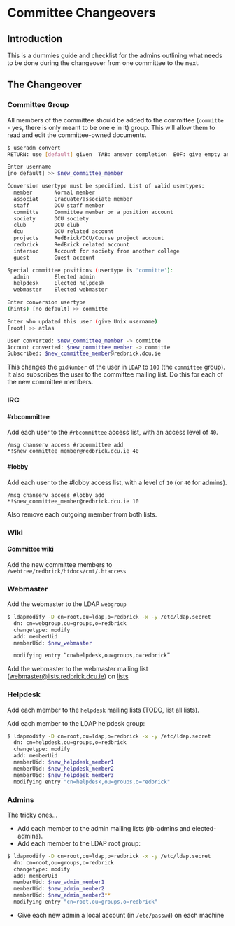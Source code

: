 # Committee Changeovers

## Introduction

This is a dummies guide and checklist for the admins outlining what needs to be
done during the changeover from one committee to the next.

## The Changeover

### Committee Group

All members of the committee should be added to the committee (`committe` - yes,
there is only meant to be one e in it) group. This will allow them to read and
edit the committee-owned documents.

```bash
$ useradm convert
RETURN: use [default] given  TAB: answer completion  EOF: give empty answer

Enter username
[no default] >> $new_committee_member

Conversion usertype must be specified. List of valid usertypes:
  member       Normal member
  associat     Graduate/associate member
  staff        DCU staff member
  committe     Committee member or a position account
  society      DCU society
  club         DCU club
  dcu          DCU related account
  projects     RedBrick/DCU/Course project account
  redbrick     RedBrick related account
  intersoc     Account for society from another college
  guest        Guest account

Special committee positions (usertype is 'committe'):
  admin        Elected admin
  helpdesk     Elected helpdesk
  webmaster    Elected webmaster

Enter conversion usertype
(hints) [no default] >> committe

Enter who updated this user (give Unix username)
[root] >> atlas

User converted: $new_committee_member -> committe
Account converted: $new_committee_member -> committe
Subscribed: $new_committee_member@redbrick.dcu.ie
```

This changes the `gidNumber` of the user in `LDAP` to `100` (the `committee`
group). It also subscribes the user to the committee mailing list. Do this for
each of the new committee members.

### IRC

#### #rbcommittee

Add each user to the `#rbcommittee` access list, with an access level of `40`.

```text
/msg chanserv access #rbcommittee add *!$new_committee_member@redbrick.dcu.ie 40
```

#### #lobby

Add each user to the #lobby access list, with a level of `10` (or `40` for
admins).

```text
/msg chanserv access #lobby add *!$new_committee_member@redbrick.dcu.ie 10
```

Also remove each outgoing member from both lists.

### Wiki

#### Committee wiki

Add the new committee members to `/webtree/redbrick/htdocs/cmt/.htaccess`

### Webmaster

Add the webmaster to the LDAP `webgroup`

```bash
$ ldapmodify -D cn=root,ou=ldap,o=redbrick -x -y /etc/ldap.secret
  dn: cn=webgroup,ou=groups,o=redbrick
  changetype: modify
  add: memberUid
  memberUid: $new_webmaster

  modifying entry “cn=helpdesk,ou=groups,o=redbrick”
```

Add the webmaster to the webmaster mailing list
(webmaster@lists.redbrick.dcu.ie) on
[lists](http://lists.redbrick.dcu.ie/mailman/admin/webmaster/)

### Helpdesk

Add each member to the `helpdesk` mailing lists (TODO, list all lists).

Add each member to the LDAP helpdesk group:

```bash
$ ldapmodify -D cn=root,ou=ldap,o=redbrick -x -y /etc/ldap.secret
  dn: cn=helpdesk,ou=groups,o=redbrick
  changetype: modify
  add: memberUid
  memberUid: $new_helpdesk_member1
  memberUid: $new_helpdesk_member2
  memberUid: $new_helpdesk_member3
  modifying entry "cn=helpdesk,ou=groups,o=redbrick"
```

### Admins

The tricky ones...

- Add each member to the admin mailing lists (rb-admins and elected-admins).
- Add each member to the LDAP root group:

```bash
$ ldapmodify -D cn=root,ou=ldap,o=redbrick -x -y /etc/ldap.secret
  dn: cn=root,ou=groups,o=redbrick
  changetype: modify
  add: memberUid
  memberUid: $new_admin_member1
  memberUid: $new_admin_member2
  memberUid: $new_admin_member3**
  modifying entry "cn=root,ou=groups,o=redbrick"
```

- Give each new admin a local account (in `/etc/passwd`) on each machine
